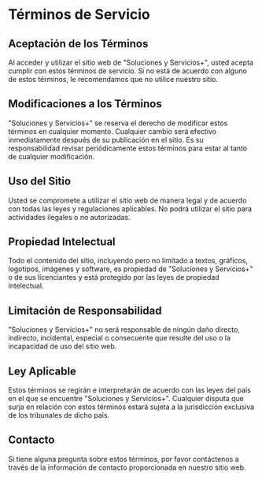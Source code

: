 # Términos de Servicio

## Aceptación de los Términos

Al acceder y utilizar el sitio web de "Soluciones y Servicios+", usted acepta cumplir con estos términos de servicio. Si no está de acuerdo con alguno de estos términos, le recomendamos que no utilice nuestro sitio.

## Modificaciones a los Términos

"Soluciones y Servicios+" se reserva el derecho de modificar estos términos en cualquier momento. Cualquier cambio será efectivo inmediatamente después de su publicación en el sitio. Es su responsabilidad revisar periódicamente estos términos para estar al tanto de cualquier modificación.

## Uso del Sitio

Usted se compromete a utilizar el sitio web de manera legal y de acuerdo con todas las leyes y regulaciones aplicables. No podrá utilizar el sitio para actividades ilegales o no autorizadas.

## Propiedad Intelectual

Todo el contenido del sitio, incluyendo pero no limitado a textos, gráficos, logotipos, imágenes y software, es propiedad de "Soluciones y Servicios+" o de sus licenciantes y está protegido por las leyes de propiedad intelectual.

## Limitación de Responsabilidad

"Soluciones y Servicios+" no será responsable de ningún daño directo, indirecto, incidental, especial o consecuente que resulte del uso o la incapacidad de uso del sitio web.

## Ley Aplicable

Estos términos se regirán e interpretarán de acuerdo con las leyes del país en el que se encuentre "Soluciones y Servicios+". Cualquier disputa que surja en relación con estos términos estará sujeta a la jurisdicción exclusiva de los tribunales de dicho país.

## Contacto

Si tiene alguna pregunta sobre estos términos, por favor contáctenos a través de la información de contacto proporcionada en nuestro sitio web.
